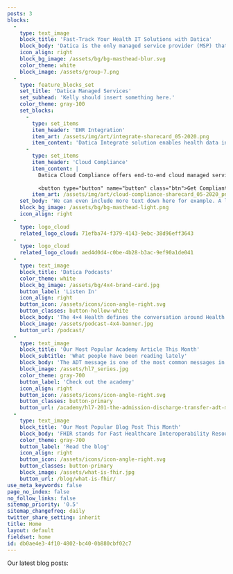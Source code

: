 ```yaml
---
posts: 3
blocks:
  -
    type: text_image
    block_title: 'Fast-Track Your Health IT Solutions with Datica'
    block_body: 'Datica is the only managed service provider (MSP) that solves two of health IT’s most difficult challenges—EHR integration and cloud compliance. Our expertise provides customers the confidence and infrastructure to scale quickly and securely.'
    icon_align: right
    block_bg_image: /assets/bg/bg-masthead-blur.svg
    color_theme: white
    block_image: /assets/group-7.png
  -
    type: feature_blocks_set
    set_title: 'Datica Managed Services'
    set_subhead: 'Kelly should insert something here.'
    color_theme: gray-100
    set_blocks:
      -
        type: set_items
        item_header: 'EHR Integration'
        item_art: /assets/img/art/integrate-sharecard_05-2020.png
        item_content: 'Datica Integrate solution enables health data integration from any source to any destination, in any format. Using application programming interfaces (APIs), we accelerate successful integration, whether it’s for a single pilot or for hundreds of integrations at once. We provide a clean, standard API transaction to drive your products swiftly and securely to the market.'
      -
        type: set_items
        item_header: 'Cloud Compliance'
        item_content: |
          Datica Cloud Compliance offers end-to-end cloud managed services that provide the most flexibility and security for your solutions. We install the guardrails so developers can speed into the fast lane knowing that HIPAA compliance and HITRUST certification are in place.
          
          <button type="button" name="button" class="btn">Get Compliant</button>
        item_art: /assets/img/art/cloud-compliance-sharecard_05-2020_png-1590248326.png
    set_body: 'We can even include more text down here for example. A lot of flexible markdown text, if we want.'
    block_bg_image: /assets/bg/bg-masthead-light.png
    icon_align: right
  -
    type: logo_cloud
    related_logo_cloud: 71efba74-f379-4143-9ebc-38d96eff3643
  -
    type: logo_cloud
    related_logo_cloud: aed4d0d4-c0be-4b28-b3ac-9ef90a1de041
  -
    type: text_image
    block_title: 'Datica Podcasts'
    color_theme: white
    block_bg_image: /assets/bg/4x4-brand-card.jpg
    button_label: 'Listen In'
    icon_align: right
    button_icon: /assets/icons/icon-angle-right.svg
    button_classes: button-hollow-white
    block_body: 'The 4×4 Health defines the conversation around Health IT. Data is revolutionizing healthcare and we are tracking this revolution in real-time with the actual disrupters of health informatics.'
    block_image: /assets/podcast-4x4-banner.jpg
    button_url: /podcast/
  -
    type: text_image
    block_title: 'Our Most Popular Academy Article This Month'
    block_subtitle: 'What people have been reading lately'
    block_body: 'The ADT message is one of the most common messages in HL7. It covers a lot of use cases such as admissions, cancellation of admits, merging of patient data, etc. This is the reason why there is such a long list of possible events and message types that could be sent.'
    block_image: /assets/hl7_series.jpg
    color_theme: gray-700
    button_label: 'Check out the academy'
    icon_align: right
    button_icon: /assets/icons/icon-angle-right.svg
    button_classes: button-primary
    button_url: /academy/hl7-201-the-admission-discharge-transfer-adt-message/
  -
    type: text_image
    block_title: 'Our Most Popular Blog Post This Month'
    block_body: 'FHIR stands for Fast Healthcare Interoperability Resources. Developed by Health Level Seven International (commonly known as HL7), it’s an interoperability specification for the exchange of healthcare information electronically. The aim of FHIR is to address the growing digitization of the healthcare industry and the need for patient records to be readily “available, discoverable, and understandable.” Here’s a closer look at FHIR, its potential benefits and challenges.'
    color_theme: gray-700
    button_label: 'Read the blog'
    icon_align: right
    button_icon: /assets/icons/icon-angle-right.svg
    button_classes: button-primary
    block_image: /assets/what-is-fhir.jpg
    button_url: /blog/what-is-fhir/
use_meta_keywords: false
page_no_index: false
no_follow_links: false
sitemap_priority: '0.5'
sitemap_changefreq: daily
twitter_share_setting: inherit
title: Home
layout: default
fieldset: home
id: db0ae4e3-4f10-4802-bc40-0b880cbf02c7
---
```

Our latest blog posts: